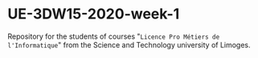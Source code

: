 # UE-3DW15-2020-week-1
Repository for the students of courses "<code>Licence Pro Métiers de l'Informatique</code>" from the Science and Technology university of Limoges.
 